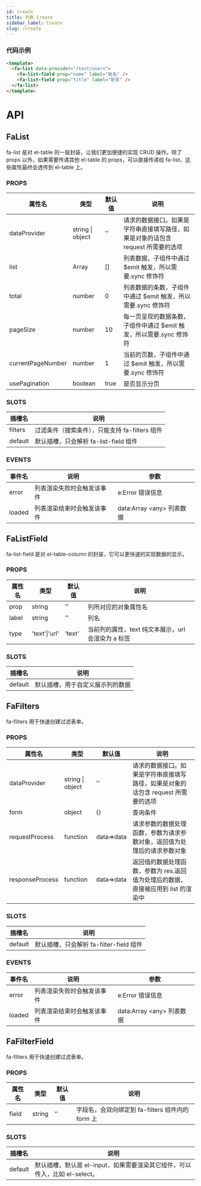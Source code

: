 ```yaml
---
id: create
title: 列表 Create
sidebar_label: Create
slug: /create
---
```


### 代码示例

```html
<template>
  <fa-list data-provider="/test/users">
    <fa-list-field prop="name" label="姓名" />
    <fa-list-field prop="title" label="职务" />
  </fa-list>
</template>
```

# API

## FaList

fa-list 是对 el-table 的一层封装，让我们更加便捷的实现 CRUD 操作。除了 props 以外，如果需要传递其他 el-table 的 props，可以直接传递给 fa-list，这些属性最终会透传到 el-table 上。

### PROPS

| 属性名            | 类型             | 默认值 | 说明                                                                              |
| ----------------- | ---------------- | ------ | --------------------------------------------------------------------------------- |
| dataProvider      | string \| object | ''     | 请求的数据接口。如果是字符串直接填写路径，如果是对象的话包含 request 所需要的选项 |
| list              | Array            | []     | 列表数据，子组件中通过 \$emit 触发，所以需要.sync 修饰符                          |
| total             | number           | 0      | 列表数据的条数，子组件中通过 \$emit 触发，所以需要.sync 修饰符                    |
| pageSize          | number           | 10     | 每一页呈现的数据条数，子组件中通过 \$emit 触发，所以需要.sync 修饰符              |
| currentPageNumber | number           | 1      | 当前的页数，子组件中通过 \$emit 触发，所以需要.sync 修饰符                        |
| usePagination     | boolean          | true   | 是否显示分页                                                                      |

### SLOTS

| 插槽名  | 说明                                           |
| ------- | ---------------------------------------------- |
| filters | 过滤条件（搜索条件），只能支持 fa-filters 组件 |
| default | 默认插槽，只会解析 fa-list-field 组件          |

### EVENTS

| 事件名 | 说明                       | 参数                       |
| ------ | -------------------------- | -------------------------- |
| error  | 列表渲染失败时会触发该事件 | e:Error 错误信息           |
| loaded | 列表渲染结束时会触发该事件 | data:Array <any\> 列表数据 |

## FaListField

fa-list-field 是对 el-table-column 的封装，它可以更快速的实现数据的显示。

### PROPS

| 属性名 | 类型          | 默认值 | 说明                                               |
| ------ | ------------- | ------ | -------------------------------------------------- |
| prop   | string        | ''     | 列所对应的对象属性名                               |
| label  | string        | ''     | 列名                                               |
| type   | 'text'\|'url' | 'text' | 当前列的属性，text 纯文本展示，url 会渲染为 a 标签 |

### SLOTS

| 插槽名  | 说明                             |
| ------- | -------------------------------- |
| default | 默认插槽，用于自定义展示列的数据 |

## FaFilters

fa-filters 用于快速创建过滤表单。

### PROPS

| 属性名          | 类型             | 默认值     | 说明                                                                              |
| --------------- | ---------------- | ---------- | --------------------------------------------------------------------------------- |
| dataProvider    | string \| object | ''         | 请求的数据接口。如果是字符串直接填写路径，如果是对象的话包含 request 所需要的选项 |
| form            | object           | {}         | 查询条件                                                                          |
| requestProcess  | function         | data=>data | 请求参数的数据处理函数，参数为请求参数对象，返回值为处理后的请求参数对象          |
| responseProcess | function         | data=>data | 返回值的数据处理函数，参数为 res.返回值为处理后的数据，直接被应用到 list 的渲染中 |

### SLOTS

| 插槽名  | 说明                                    |
| ------- | --------------------------------------- |
| default | 默认插槽，只会解析 fa-filter-field 组件 |

### EVENTS

| 事件名 | 说明                       | 参数                       |
| ------ | -------------------------- | -------------------------- |
| error  | 列表渲染失败时会触发该事件 | e:Error 错误信息           |
| loaded | 列表渲染结束时会触发该事件 | data:Array <any\> 列表数据 |

## FaFilterField

fa-filters 用于快速创建过滤表单。

### PROPS

| 属性名 | 类型   | 默认值 | 说明                                             |
| ------ | ------ | ------ | ------------------------------------------------ |
| field  | string | ''     | 字段名，会双向绑定到 fa-filters 组件内的 form 上 |

### SLOTS

| 插槽名  | 说明                                                                        |
| ------- | --------------------------------------------------------------------------- |
| default | 默认插槽，默认是 el-input，如果需要渲染其它组件，可以传入，比如 el-select。 |
